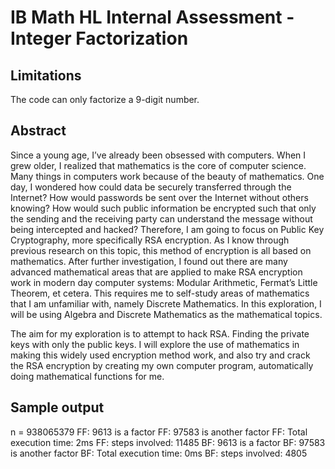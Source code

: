 IB Math HL Internal Assessment - Integer Factorization
===============
Limitations
----------------
The code can only factorize a 9-digit number.

Abstract
----------------
Since a young age, I’ve already been obsessed with computers. When I grew older, I realized that mathematics is the core of computer science. Many things in computers work because of the beauty of mathematics. One day, I wondered how could data be securely transferred through the Internet? How would passwords be sent over the Internet without others knowing? How would such public information be encrypted such that only the sending and the receiving party can understand the message without being intercepted and hacked? Therefore, I am going to focus on Public Key Cryptography, more specifically RSA encryption. As I know through previous research on this topic, this method of encryption is all based on mathematics. After further investigation, I found out there are many advanced mathematical areas that are applied to make RSA encryption work in modern day computer systems: Modular Arithmetic, Fermat’s Little Theorem, et cetera. This requires me to self-study areas of mathematics that I am unfamiliar with, namely Discrete Mathematics. In this exploration, I will be using Algebra and Discrete Mathematics as the mathematical topics.

The aim for my exploration is to attempt to hack RSA. Finding the private keys with only the public keys. I will explore the use of mathematics in making this widely used encryption method work, and also try and crack the RSA encryption by creating my own computer program, automatically doing mathematical functions for me.

Sample output
----------------
n = 938065379
FF: 9613 is a factor
FF: 97583 is another factor
FF: Total execution time: 2ms
FF: steps involved: 11485
BF: 9613 is a factor
BF: 97583 is another factor
BF: Total execution time: 0ms
BF: steps involved: 4805
